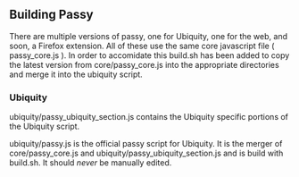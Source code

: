 ## Building Passy ##

There are multiple versions of passy, one for Ubiquity, one for the web, and soon, a Firefox extension. All of these use the same core javascript file ( passy_core.js ). In order to accomidate this build.sh has been added to copy the latest version from core/passy_core.js into the appropriate directories and merge it into the ubiquity script.

### Ubiquity ### 

ubiquity/passy_ubiquity_section.js contains the Ubiquity specific portions of the Ubiquity script.

ubiquity/passy.js is the official passy script for Ubiquity. It is the merger of core/passy_core.js and ubiquity/passy_ubiquity_section.js and is build with build.sh. It should _never_ be manually edited.  


